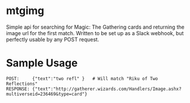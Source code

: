 # mtgimg

Simple api for searching for Magic: The Gathering cards and returning the image url for the first match.
Written to be set up as a Slack webhook, but perfectly usable by any POST request.

# Sample Usage
    POST: 	  {"text":"two refl" }   # Will match "Riku of Two Reflections"
    RESPONSE: {"text":"http://gatherer.wizards.com/Handlers/Image.ashx?multiverseid=236469&type=card"}
